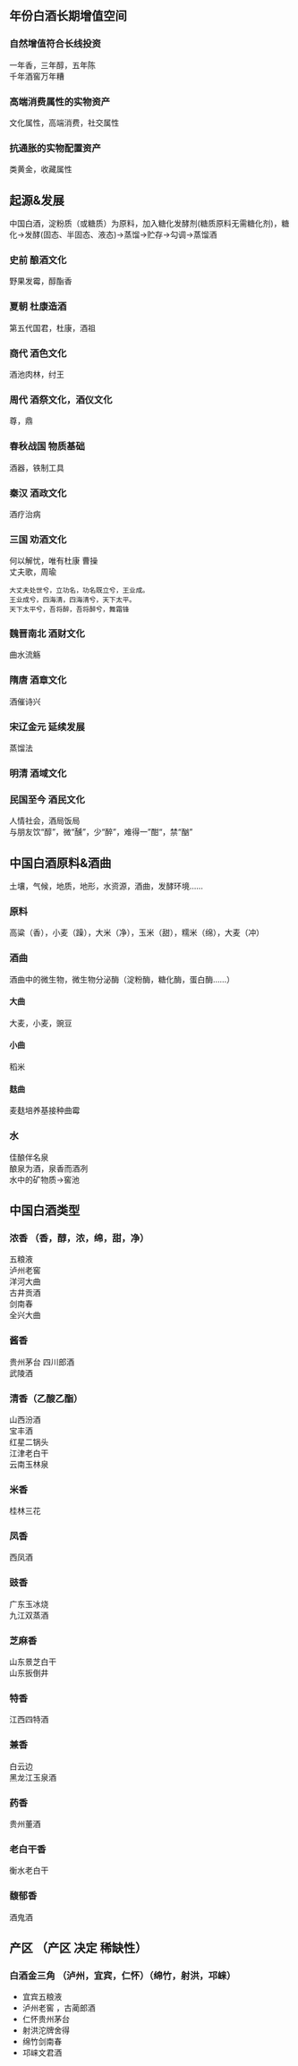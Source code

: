 ## 年份白酒长期增值空间
### 自然增值符合长线投资
一年香，三年醇，五年陈    
千年酒窖万年糟
### 高端消费属性的实物资产
文化属性，高端消费，社交属性
### 抗通胀的实物配置资产
类黄金，收藏属性

## 起源&发展
中国白酒，淀粉质（或糖质）为原料，加入糖化发酵剂(糖质原料无需糖化剂)，糖化->发酵(固态、半固态、液态)->蒸馏->贮存->勾调->蒸馏酒     
### 史前 酿酒文化
野果发霉，醇酯香
### 夏朝 杜康造酒    
第五代国君，杜康，酒祖
### 商代 酒色文化   
酒池肉林，纣王 
### 周代 酒祭文化，酒仪文化   
尊，鼎
### 春秋战国 物质基础
酒器，铁制工具  
### 秦汉  酒政文化  
酒疗治病
### 三国  劝酒文化  
何以解忧，唯有杜康  曹操   
丈夫歌，周瑜   
```
大丈夫处世兮，立功名，功名既立兮，王业成。    
王业成兮，四海清，四海清兮，天下太平。     
天下太平兮，吾将醉，吾将醉兮，舞霜锋  
```
### 魏晋南北  酒财文化  
曲水流觞
### 隋唐  酒章文化   
酒催诗兴
### 宋辽金元  延续发展     
蒸馏法
### 明清   酒域文化   
### 民国至今  酒民文化   
人情社会，酒局饭局    
与朋友饮“醇”，微“醺”，少“醉”，难得一”酣“，禁“酗”  

## 中国白酒原料&酒曲
土壤，气候，地质，地形，水资源，酒曲，发酵环境……
### 原料
高粱（香），小麦（躁），大米（净），玉米（甜），糯米（绵），大麦（冲）  
### 酒曲
酒曲中的微生物，微生物分泌酶（淀粉酶，糖化酶，蛋白酶……）  
#### 大曲
大麦，小麦，豌豆
#### 小曲
稻米
#### 麸曲
麦麸培养基接种曲霉
### 水
佳酿伴名泉    
酿泉为酒，泉香而酒冽   
水中的矿物质->窖池

## 中国白酒类型
### 浓香 （香，醇，浓，绵，甜，净）
五粮液  
泸州老窖   
洋河大曲   
古井贡酒    
剑南春   
全兴大曲   
### 酱香
贵州茅台
四川郎酒   
武陵酒    
### 清香（乙酸乙酯）
山西汾酒   
宝丰酒   
红星二锅头   
江津老白干   
云南玉林泉    
### 米香
桂林三花    
### 凤香
西凤酒
### 豉香   
广东玉冰烧    
九江双蒸酒   
### 芝麻香
山东景芝白干    
山东扳倒井   
### 特香
江西四特酒
### 兼香
白云边    
黑龙江玉泉酒  
### 药香
贵州董酒
### 老白干香
衡水老白干   
### 馥郁香
酒鬼酒

## 产区 （产区 决定 稀缺性）
### 白酒金三角 （泸州，宜宾，仁怀）（绵竹，射洪，邛崃）
+ 宜宾五粮液
+ 泸州老窖 ，古蔺郎酒
+ 仁怀贵州茅台
+ 射洪沱牌舍得
+ 绵竹剑南春
+ 邛崃文君酒


